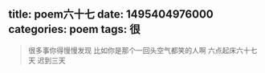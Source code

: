 title: poem六十七
date: 1495404976000
categories: poem
tags: 很
---
> 很多事你得慢慢发现
比如你是那个一回头空气都笑的人啊
六点起床六十七天 迟到三天